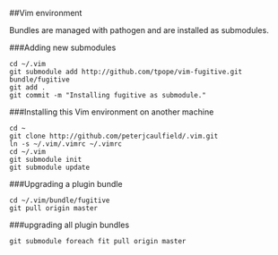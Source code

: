 ##Vim environment

Bundles are managed with pathogen and are installed as submodules. 

###Adding new submodules

```
cd ~/.vim
git submodule add http://github.com/tpope/vim-fugitive.git bundle/fugitive
git add .
git commit -m "Installing fugitive as submodule."
```

###Installing this Vim environment on another machine
``` 
cd ~
git clone http://github.com/peterjcaulfield/.vim.git
ln -s ~/.vim/.vimrc ~/.vimrc
cd ~/.vim
git submodule init
git submodule update
```

###Upgrading a plugin bundle
```
cd ~/.vim/bundle/fugitive
git pull origin master
```

###upgrading all plugin bundles
```
git submodule foreach fit pull origin master
```


